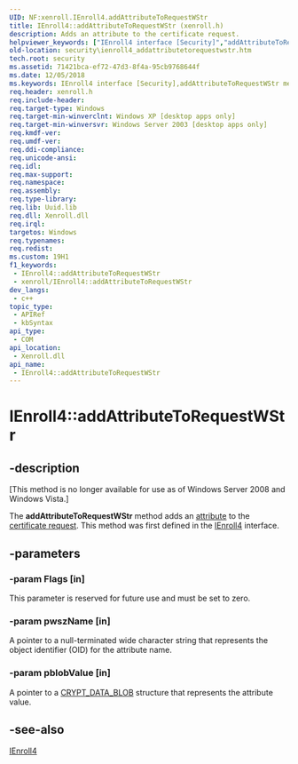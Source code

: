 ```yaml
---
UID: NF:xenroll.IEnroll4.addAttributeToRequestWStr
title: IEnroll4::addAttributeToRequestWStr (xenroll.h)
description: Adds an attribute to the certificate request.
helpviewer_keywords: ["IEnroll4 interface [Security]","addAttributeToRequestWStr method","IEnroll4.addAttributeToRequestWStr","IEnroll4::addAttributeToRequestWStr","addAttributeToRequestWStr","addAttributeToRequestWStr method [Security]","addAttributeToRequestWStr method [Security]","IEnroll4 interface","security.ienroll4_addattributetorequestwstr","xenroll/IEnroll4::addAttributeToRequestWStr"]
old-location: security\ienroll4_addattributetorequestwstr.htm
tech.root: security
ms.assetid: 71421bca-ef72-47d3-8f4a-95cb9768644f
ms.date: 12/05/2018
ms.keywords: IEnroll4 interface [Security],addAttributeToRequestWStr method, IEnroll4.addAttributeToRequestWStr, IEnroll4::addAttributeToRequestWStr, addAttributeToRequestWStr, addAttributeToRequestWStr method [Security], addAttributeToRequestWStr method [Security],IEnroll4 interface, security.ienroll4_addattributetorequestwstr, xenroll/IEnroll4::addAttributeToRequestWStr
req.header: xenroll.h
req.include-header: 
req.target-type: Windows
req.target-min-winverclnt: Windows XP [desktop apps only]
req.target-min-winversvr: Windows Server 2003 [desktop apps only]
req.kmdf-ver: 
req.umdf-ver: 
req.ddi-compliance: 
req.unicode-ansi: 
req.idl: 
req.max-support: 
req.namespace: 
req.assembly: 
req.type-library: 
req.lib: Uuid.lib
req.dll: Xenroll.dll
req.irql: 
targetos: Windows
req.typenames: 
req.redist: 
ms.custom: 19H1
f1_keywords:
 - IEnroll4::addAttributeToRequestWStr
 - xenroll/IEnroll4::addAttributeToRequestWStr
dev_langs:
 - c++
topic_type:
 - APIRef
 - kbSyntax
api_type:
 - COM
api_location:
 - Xenroll.dll
api_name:
 - IEnroll4::addAttributeToRequestWStr
---
```


# IEnroll4::addAttributeToRequestWStr


## -description

<p class="CCE_Message">[This method is no longer available for use as of Windows Server 2008 and Windows Vista.]

The <b>addAttributeToRequestWStr</b> method adds an <a href="/windows/desktop/SecGloss/a-gly">attribute</a> to the <a href="/windows/desktop/SecGloss/c-gly">certificate request</a>. This method was first defined in the <a href="/windows/desktop/api/xenroll/nn-xenroll-ienroll4">IEnroll4</a> interface.

## -parameters

### -param Flags [in]

This parameter is reserved for future use and must be set to zero.

### -param pwszName [in]

A pointer to a null-terminated wide character string that represents the object identifier (OID) for the attribute name.

### -param pblobValue [in]

A pointer to a <a href="/previous-versions/windows/desktop/legacy/aa381414(v=vs.85)">CRYPT_DATA_BLOB</a> structure that represents the attribute value.

## -see-also

<a href="/windows/desktop/api/xenroll/nn-xenroll-ienroll4">IEnroll4</a>

